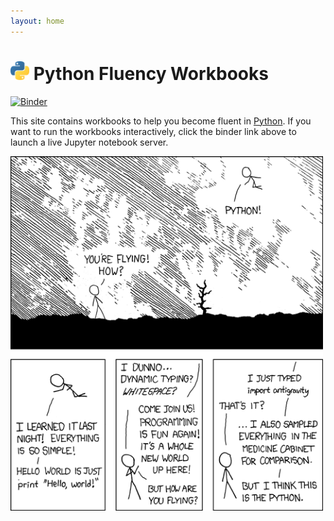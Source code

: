 ```yaml
---
layout: home
---
```


# <img width="30" src="assets/figures/python-logo.png"/> Python Fluency Workbooks

[![Binder](https://mybinder.org/badge_logo.svg)](https://mybinder.org/v2/gh/fuzzy-tribble/python3_fluency/master)

This site contains workbooks to help you become fluent in [Python](https://docs.python.org/3/). If you want to run the workbooks interactively, click the binder link above to launch a live Jupyter notebook server.

<img width="500" src="assets/figures/python-xkcdc.png"/>